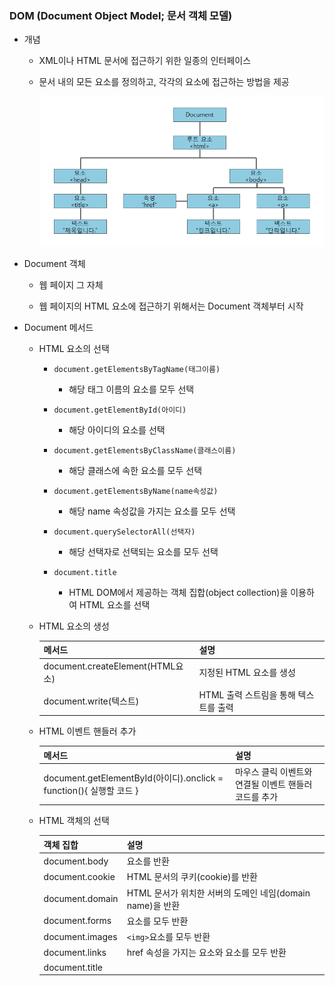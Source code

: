 ### DOM (Document Object Model; 문서 객체 모델)

- 개념
  
  - XML이나 HTML 문서에 접근하기 위한 일종의 인터페이스
  
  - 문서 내의 모든 요소를 정의하고, 각각의 요소에 접근하는 방법을 제공
    
    ![](image/DOM.png)

- Document 객체
  
  - 웹 페이지 그 자체
  
  - 웹 페이지의 HTML 요소에 접근하기 위해서는 Document 객체부터 시작

- Document 메서드
  
  - HTML 요소의 선택
    
    - `document.getElementsByTagName(태그이름)`
      
      - 해당 태그 이름의 요소를 모두 선택
    
    - `document.getElementById(아이디)`
      
      - 해당 아이디의 요소를 선택
    
    - `document.getElementsByClassName(클래스이름)`
      
      - 해당 클래스에 속한 요소를 모두 선택
    
    - `document.getElementsByName(name속성값)`
      
      - 해당 name 속성값을 가지는 요소를 모두 선택
    
    - `document.querySelectorAll(선택자)`
      
      - 해당 선택자로 선택되는 요소를 모두 선택
    
    - `document.title`
      
      - HTML DOM에서 제공하는 객체 집합(object collection)을 이용하여 HTML 요소를 선택
  
  - HTML 요소의 생성
    
    | 메서드                            | 설명                      |
    | ------------------------------ | ----------------------- |
    | document.createElement(HTML요소) | 지정된 HTML 요소를 생성         |
    | document.write(텍스트)            | HTML 출력 스트림을 통해 텍스트를 출력 |
  
  - HTML 이벤트 핸들러 추가
    
    | 메서드                                                         | 설명                             |
    | ----------------------------------------------------------- | ------------------------------ |
    | document.getElementById(아이디).onclick = function(){ 실행할 코드 } | 마우스 클릭 이벤트와 연결될 이벤트 핸들러 코드를 추가 |
  
  - HTML 객체의 선택
    
    | 객체 집합                    | 설명                                       |
    | ------------------------ | ---------------------------------------- |
    | document.body            | <body>요소를 반환                             |
    | document.cookie          | HTML 문서의 쿠키(cookie)를 반환                  |
    | document.domain          | HTML 문서가 위치한 서버의 도메인 네임(domain name)을 반환 |
    | document.forms           | <form>요소를 모두 반환                          |
    | document.images          | `<img>`요소를 모두 반환                         |
    | document.links           | href 속성을 가지는 <area>요소와 <a>요소를 모두 반환      |
    | document.title           | <title>요소를 반환                            |
    | document.URL             | HTML 문서의 완전한 URL 주소를 반환                  |
    | document.documentElement | <html>요소를 반환                             |
    | document.documentURI     | HTML 문서의 URI를 반환                         |
    | document.head            | <head>요소를 반환                             |
    | document.scripts         | <script>요소를 모두 반환                        |

- HTML 요소 변경
  
  - HTML 요소 내용 변경
    
    - `innerHTML`
      
      ```javascript
      var str = document.getElementById("text");
      str.innerHTML = "변경 완료!";
      ```
  
  - HTML 요소 스타일 변경
    
    - `style`
      
      ```javascript
      var str = document.getElementById("text");
      function changeBlueColor() { str.style.color = "blue"; }
      function changeBlackColor() { str.style.color = "black"; }
      ```
